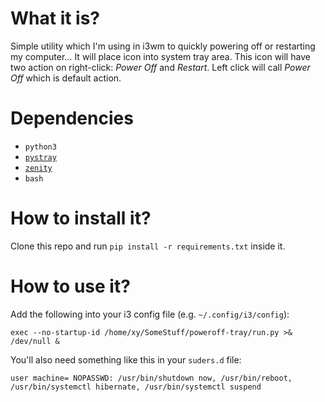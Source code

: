 What it is?
===========
Simple utility which I'm using in i3wm to quickly powering off or restarting my computer… It will place icon into system tray area. This icon will have two action on right-click: *Power Off* and *Restart*. Left click will call *Power Off* which is default action.

Dependencies
============
- `python3`
- [`pystray`](https://github.com/moses-palmer/pystray)
- [`zenity`](https://library.gnome.org/users/zenity/stable/)
- `bash`

How to install it?
==================
Clone this repo and run `pip install -r requirements.txt` inside it.

How to use it?
==============
Add the following into your i3 config file (e.g. `~/.config/i3/config`):
```
exec --no-startup-id /home/xy/SomeStuff/poweroff-tray/run.py >& /dev/null &
```

You'll also need something like this in your `suders.d` file:
```
user machine= NOPASSWD: /usr/bin/shutdown now, /usr/bin/reboot, /usr/bin/systemctl hibernate, /usr/bin/systemctl suspend
```
